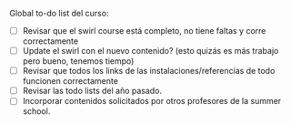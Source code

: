 Global to-do list del curso:

- [ ] Revisar que el swirl course está completo, no tiene faltas y corre correctamente
- [ ] Update el swirl con el nuevo contenido? (esto quizás es más trabajo pero bueno, tenemos tiempo)
- [ ] Revisar que todos los links de las instalaciones/referencias de todo funcionen correctamente
- [ ] Revisar las todo lists del año pasado.
- [ ] Incorporar contenidos solicitados por otros profesores de la summer school.
